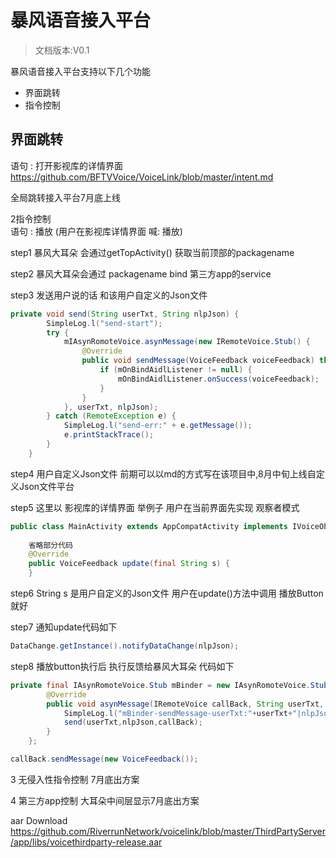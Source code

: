 # 暴风语音接入平台

> 文档版本:V0.1

暴风语音接入平台支持以下几个功能 <br>

- 界面跳转
- 指令控制


## 界面跳转 

语句 : 打开影视库的详情界面 <br>
https://github.com/BFTVVoice/VoiceLink/blob/master/intent.md <br>

全局跳转接入平台7月底上线 <br>

2指令控制<br>
语句 : 播放 (用户在影视库详情界面 喊: 播放) <br>

step1 暴风大耳朵 会通过getTopActivity() 获取当前顶部的packagename <br>

step2 暴风大耳朵会通过 packagename bind 第三方app的service <br>

step3 发送用户说的话 和该用户自定义的Json文件 <br>
```java
private void send(String userTxt, String nlpJson) {
        SimpleLog.l("send-start");
        try {
            mIAsynRomoteVoice.asynMessage(new IRemoteVoice.Stub() {
                @Override
                public void sendMessage(VoiceFeedback voiceFeedback) throws RemoteException {
                    if (mOnBindAidlListener != null) {
                        mOnBindAidlListener.onSuccess(voiceFeedback);
                    }
                }
            }, userTxt, nlpJson);
        } catch (RemoteException e) {
            SimpleLog.l("send-err:" + e.getMessage());
            e.printStackTrace();
        }
    }
```

step4 用户自定义Json文件 前期可以以md的方式写在该项目中,8月中旬上线自定义Json文件平台<br>

step5 这里以 影视库的详情界面 举例子 用户在当前界面先实现 观察者模式 <br>
```java
public class MainActivity extends AppCompatActivity implements IVoiceObserver {
     
    省略部分代码
    @Override
    public VoiceFeedback update(final String s) {
    }
```
step6 String s 是用户自定义的Json文件 用户在update()方法中调用 播放Button就好 <br>

step7 通知update代码如下 <br>
```java
DataChange.getInstance().notifyDataChange(nlpJson); 
```

step8 播放button执行后 执行反馈给暴风大耳朵 代码如下 <br>
```java
private final IAsynRomoteVoice.Stub mBinder = new IAsynRomoteVoice.Stub() {
        @Override
        public void asynMessage(IRemoteVoice callBack, String userTxt, String nlpJson) throws RemoteException {
            SimpleLog.l("mBinder-sendMessage-userTxt:"+userTxt+"|nlpJson:"+nlpJson);
            send(userTxt,nlpJson,callBack);
        }
    };

callBack.sendMessage(new VoiceFeedback());
```

3 无侵入性指令控制 7月底出方案 <br>

4 第三方app控制 大耳朵中间层显示7月底出方案 <br>


aar Download <br>
https://github.com/RiverrunNetwork/voicelink/blob/master/ThirdPartyServer/app/libs/voicethirdparty-release.aar



